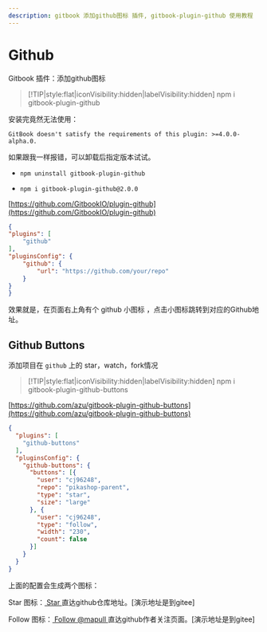 ```yaml
---
description: gitbook 添加github图标 插件, gitbook-plugin-github 使用教程
---
```

# Github

Gitbook 插件：添加github图标

> [!TIP|style:flat|iconVisibility:hidden|labelVisibility:hidden]
> npm i gitbook-plugin-github

安装完竟然无法使用：

`GitBook doesn't satisfy the requirements of this plugin: >=4.0.0-alpha.0.`

如果跟我一样报错，可以卸载后指定版本试试。

- `npm uninstall gitbook-plugin-github`

- `npm i gitbook-plugin-github@2.0.0`

[https://github.com/GitbookIO/plugin-github](https://github.com/GitbookIO/plugin-github)

```json
{
"plugins": [
    "github"
],
"pluginsConfig": {
    "github": {
        "url": "https://github.com/your/repo"
    }
}
}
```

效果就是，在页面右上角有个 github 小图标 <i class="fa fa-github"></i> ，点击小图标跳转到对应的Github地址。

## Github Buttons

添加项目在 `github` 上的 star，watch，fork情况

> [!TIP|style:flat|iconVisibility:hidden|labelVisibility:hidden]
> npm i gitbook-plugin-github-buttons

[https://github.com/azu/gitbook-plugin-github-buttons](https://github.com/azu/gitbook-plugin-github-buttons)

```json
{
  "plugins": [
    "github-buttons"
  ],
  "pluginsConfig": {
    "github-buttons": {
      "buttons": [{
        "user": "cj96248",
        "repo": "pikashop-parent",
        "type": "star",
        "size": "large"
      }, {
        "user": "cj96248",
        "type": "follow",
        "width": "230",
        "count": false
      }]
    }
  }
}
```
上面的配置会生成两个图标：

Star 图标：<a class="btn github-icon" aria-label="Star" href="https://gitee.com/mapull/gitbook-guide"><i class="fa fa-github"></i> Star </a>
直达github仓库地址。[演示地址是到gitee]

Follow 图标：<a class="btn github-icon" aria-label="Star" href="https://gitee.com/mapull"><i class="fa fa-github"></i> Follow @mapull </a>
直达github作者关注页面。[演示地址是到gitee]